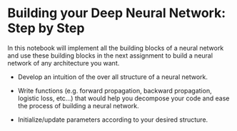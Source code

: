 # Building your Deep Neural Network: Step by Step

In this notebook will implement all the building blocks of a neural network and use these building
blocks in the next assignment to build a neural network of any architecture you want.

- Develop an intuition of the over all structure of a neural network.

- Write functions (e.g. forward propagation, backward propagation, logistic loss, etc...) that would help you decompose your code and ease the process of building a neural network.

- Initialize/update parameters according to your desired structure.
